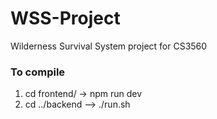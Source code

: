 # WSS-Project
Wilderness Survival System project for CS3560 

### To compile
1. cd frontend/ -> npm run dev
2. cd ../backend --> ./run.sh

